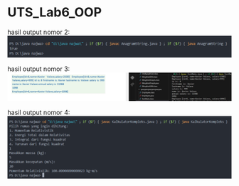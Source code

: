 # UTS_Lab6_OOP
hasil output nomor 2:
![alt text](https://github.com/NajwaAfifi/UTS_Lab6_OOP/blob/main/NO2.png?raw=true)

hasil output nomor 3:
![alt text](https://github.com/NajwaAfifi/UTS_Lab6_OOP/blob/main/NO3.jpg?raw=true)

hasil output nomor 4:
![alt text](https://github.com/NajwaAfifi/UTS_Lab6_OOP/blob/main/NO4.png?raw=true)
